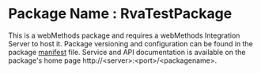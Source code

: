 # Package Name : RvaTestPackage
This is a webMethods package and requires a webMethods Integration Server to host it. Package versioning and configuration can be found in the package [manifest](./RvaTestPackage/manifest.v3) file. Service and API documentation is available on the package's home page http://&lt;server&gt;:&lt;port&gt;/&lt;packagename>.